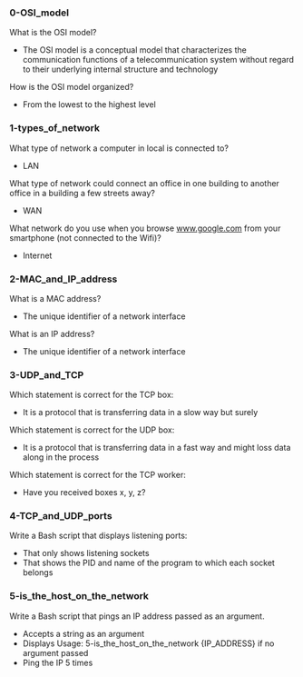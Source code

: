 ### 0-OSI_model
What is the OSI model?
* The OSI model is a conceptual model that characterizes the communication functions of a telecommunication system without regard to their underlying internal structure and technology

How is the OSI model organized?
* From the lowest to the highest level

### 1-types_of_network
What type of network a computer in local is connected to?
* LAN
  
What type of network could connect an office in one building to another office in a building a few streets away?
* WAN

What network do you use when you browse www.google.com from your smartphone (not connected to the Wifi)?
* Internet

### 2-MAC_and_IP_address
What is a MAC address?
* The unique identifier of a network interface

What is an IP address?
* The unique identifier of a network interface

### 3-UDP_and_TCP
Which statement is correct for the TCP box:
* It is a protocol that is transferring data in a slow way but surely

Which statement is correct for the UDP box:
* It is a protocol that is transferring data in a fast way and might loss data along in the process

Which statement is correct for the TCP worker:
* Have you received boxes x, y, z?

### 4-TCP_and_UDP_ports
Write a Bash script that displays listening ports:
* That only shows listening sockets
* That shows the PID and name of the program to which each socket belongs

### 5-is_the_host_on_the_network
Write a Bash script that pings an IP address passed as an argument.
* Accepts a string as an argument
* Displays Usage: 5-is_the_host_on_the_network {IP_ADDRESS} if no argument passed
* Ping the IP 5 times
